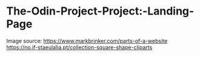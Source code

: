# The-Odin-Project-Project:-Landing-Page

Image source: https://www.markbrinker.com/parts-of-a-website
https://no.jf-staeulalia.pt/collection-square-shape-cliparts
